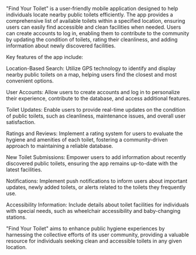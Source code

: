 "Find Your Toilet" is a user-friendly mobile application designed to help individuals locate nearby public toilets efficiently. The app provides a comprehensive list of available toilets within a specified location, ensuring users can easily find accessible and clean facilities when needed. Users can create accounts to log in, enabling them to contribute to the community by updating the condition of toilets, rating their cleanliness, and adding information about newly discovered facilities.

Key features of the app include:

Location-Based Search: Utilize GPS technology to identify and display nearby public toilets on a map, helping users find the closest and most convenient options.

User Accounts: Allow users to create accounts and log in to personalize their experience, contribute to the database, and access additional features.

Toilet Updates: Enable users to provide real-time updates on the condition of public toilets, such as cleanliness, maintenance issues, and overall user satisfaction.

Ratings and Reviews: Implement a rating system for users to evaluate the hygiene and amenities of each toilet, fostering a community-driven approach to maintaining a reliable database.

New Toilet Submissions: Empower users to add information about recently discovered public toilets, ensuring the app remains up-to-date with the latest facilities.

Notifications: Implement push notifications to inform users about important updates, newly added toilets, or alerts related to the toilets they frequently use.

Accessibility Information: Include details about toilet facilities for individuals with special needs, such as wheelchair accessibility and baby-changing stations.

"Find Your Toilet" aims to enhance public hygiene experiences by harnessing the collective efforts of its user community, providing a valuable resource for individuals seeking clean and accessible toilets in any given location.